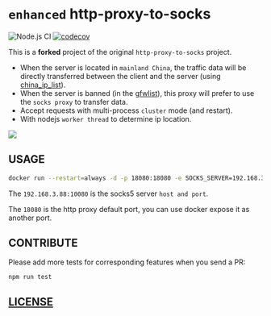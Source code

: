 # `enhanced` http-proxy-to-socks

![Node.js CI](https://github.com/Soontao/http-proxy-to-socks/workflows/Node.js%20CI/badge.svg)
[![codecov](https://codecov.io/gh/Soontao/http-proxy-to-socks/branch/master/graph/badge.svg)](https://codecov.io/gh/Soontao/http-proxy-to-socks)

This is a **forked** project of the original `http-proxy-to-socks` project.

* When the server is located in `mainland China`, the traffic data will be directly transferred between the client and the server (using [china_ip_list](https://github.com/17mon/china_ip_list/blob/master/china_ip_list.txt)).
* When the server is banned (in the [gfwlist](https://github.com/gfwlist/gfwlist)), this proxy will prefer to use the `socks proxy` to transfer data.
* Accept requests with multi-process `cluster` mode (and restart).
* With nodejs `worker thread` to determine ip location.

![](https://res.cloudinary.com/digf90pwi/image/upload/v1589102026/http-proxy-to-socks_1_ortiff.png)

## USAGE

```bash
docker run --restart=always -d -p 18080:18080 -e SOCKS_SERVER=192.168.3.88:10080 --name htps theosun/htps:latest
```

The `192.168.3.88:10080` is the socks5 server `host and port`.

The `18080` is the http proxy default port, you can use docker expose it as another port.

## CONTRIBUTE

Please add more tests for corresponding features when you send a PR:

```
npm run test
```

## [LICENSE](./LICENSE.md)
